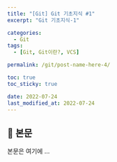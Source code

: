 ```yaml
---
title: "[Git] Git 기초지식 #1"
excerpt: "Git 기초지식-1"

categories:
  - Git
tags:
  - [Git, Git이란?, VCS]

permalink: /git/post-name-here-4/

toc: true
toc_sticky: true

date: 2022-07-24
last_modified_at: 2022-07-24
---
```


## 🦥 본문

본문은 여기에 ...
